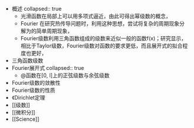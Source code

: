 - 概述
  collapsed:: true
	- 光滑函数在局部上可以用多项式逼近，由此可得出幂级数的概念，
	- Fourier 在研究热传导问题时，利用这种思想，尝试将复杂的周期现象分解为的简单周期现象，
	- Fourier级数利用三角函数组成的级数来近似一般的函数f(x)；研究显示，相比于Taylor级数，Fourier级数对函数的要求更低，而且展开式的拟合程度也更好，
- 三角函数级数
- Fourier展开式
  collapsed:: true
	- @函数在[0, l]上的正弦级数与余弦级数
- Fourier级数的敛散性
- Fourier级数的性质
- 《Dirichlet定理
- [[级数]]
- [[微积分]]
- [[Science]]